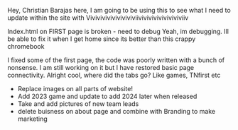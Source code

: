  Hey, Christian Barajas here, I am going to be using this to see what I need to update within the site with Viviviviviviviviviviiviviviviviviviviviiv

 Index.html on FIRST page is broken - need to debug
 Yeah, im debugging. Ill be able to fix it when I get home since its better than this crappy chromebook

 I fixed some of the first page, the code was poorly written with a bunch of nonsense. I am still working on it but I have restored basic page connectivity. Alright cool, where did the tabs go? Like games, TNfirst etc

- Replace images on all parts of website!
- Add 2023 game and update to add 2024 later when released
- Take and add pictures of new team leads
- delete buisness on about page and combine with Branding to make marketing
